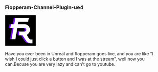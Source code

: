 ### Flopperam-Channel-Plugin-ue4

![lopperam-Channel-Plugin](/Resources/Icon128.png?raw=true "Flopperam")


Have you ever been in Unreal and flopperam goes live, and you are like "I wish I could just click a button and I was at the stream", well now you can.Becuse you are very lazy and can't go to youtube.

